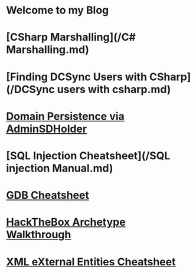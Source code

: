 # Welcome to my Blog 

# [CSharp Marshalling](/C# Marshalling.md)
# [Finding DCSync Users with CSharp](/DCSync users with csharp.md)
# [Domain Persistence via AdminSDHolder](/AdminSDHolder.md)
# [SQL Injection Cheatsheet](/SQL injection Manual.md)
# [GDB Cheatsheet](/gdb_cheatsheet.md)
# [HackTheBox Archetype Walkthrough](/ARCHETYPE.md)
# [XML eXternal Entities Cheatsheet](/XXE.md)


